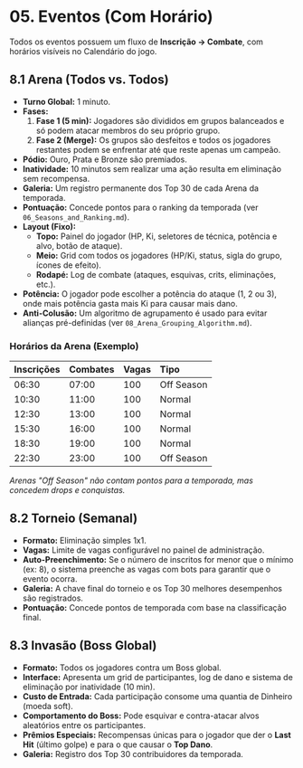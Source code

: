# 05. Eventos (Com Horário)

Todos os eventos possuem um fluxo de **Inscrição → Combate**, com horários visíveis no Calendário do jogo.

## 8.1 Arena (Todos vs. Todos)
- **Turno Global:** 1 minuto.
- **Fases:**
    1.  **Fase 1 (5 min):** Jogadores são divididos em grupos balanceados e só podem atacar membros do seu próprio grupo.
    2.  **Fase 2 (Merge):** Os grupos são desfeitos e todos os jogadores restantes podem se enfrentar até que reste apenas um campeão.
- **Pódio:** Ouro, Prata e Bronze são premiados.
- **Inatividade:** 10 minutos sem realizar uma ação resulta em eliminação sem recompensa.
- **Galeria:** Um registro permanente dos Top 30 de cada Arena da temporada.
- **Pontuação:** Concede pontos para o ranking da temporada (ver `06_Seasons_and_Ranking.md`).
- **Layout (Fixo):**
    - **Topo:** Painel do jogador (HP, Ki, seletores de técnica, potência e alvo, botão de ataque).
    - **Meio:** Grid com todos os jogadores (HP/Ki, status, sigla do grupo, ícones de efeito).
    - **Rodapé:** Log de combate (ataques, esquivas, crits, eliminações, etc.).
- **Potência:** O jogador pode escolher a potência do ataque (1, 2 ou 3), onde mais potência gasta mais Ki para causar mais dano.
- **Anti-Colusão:** Um algoritmo de agrupamento é usado para evitar alianças pré-definidas (ver `08_Arena_Grouping_Algorithm.md`).

### Horários da Arena (Exemplo)
| Inscrições | Combates | Vagas | Tipo       |
| :--- | :--- | :--- | :--- |
| 06:30      | 07:00    | 100   | Off Season |
| 10:30      | 11:00    | 100   | Normal     |
| 12:30      | 13:00    | 100   | Normal     |
| 15:30      | 16:00    | 100   | Normal     |
| 18:30      | 19:00    | 100   | Normal     |
| 22:30      | 23:00    | 100   | Off Season |

*Arenas "Off Season" não contam pontos para a temporada, mas concedem drops e conquistas.* 

## 8.2 Torneio (Semanal)
- **Formato:** Eliminação simples 1x1.
- **Vagas:** Limite de vagas configurável no painel de administração.
- **Auto-Preenchimento:** Se o número de inscritos for menor que o mínimo (ex: 8), o sistema preenche as vagas com bots para garantir que o evento ocorra.
- **Galeria:** A chave final do torneio e os Top 30 melhores desempenhos são registrados.
- **Pontuação:** Concede pontos de temporada com base na classificação final.

## 8.3 Invasão (Boss Global)
- **Formato:** Todos os jogadores contra um Boss global.
- **Interface:** Apresenta um grid de participantes, log de dano e sistema de eliminação por inatividade (10 min).
- **Custo de Entrada:** Cada participação consome uma quantia de Dinheiro (moeda soft).
- **Comportamento do Boss:** Pode esquivar e contra-atacar alvos aleatórios entre os participantes.
- **Prêmios Especiais:** Recompensas únicas para o jogador que der o **Last Hit** (último golpe) e para o que causar o **Top Dano**.
- **Galeria:** Registro dos Top 30 contribuidores da temporada.
